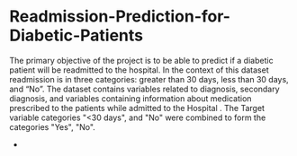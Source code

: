 # Readmission-Prediction-for-Diabetic-Patients
The primary objective of the project is to be able to predict if a diabetic patient will be readmitted to the hospital. In the context of this dataset readmission is in three categories: greater than 30 days, less than 30 days, and “No”. The dataset contains variables related to diagnosis, secondary diagnosis, and variables containing information about medication prescribed to the patients while admitted to the Hospital . The Target variable categories "<30 days", and "No" were combined to form the categories "Yes", "No".

* 
